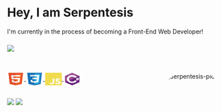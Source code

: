 <div align="left"> 
<h1> Hey, I am Serpentesis </h1>
<P> I'm currently in the process of becoming a Front-End Web Developer! </p>
</div>

###

<div align="left">
  <a href="https://github.com/serpentesis">
  <img height="180em" src="https://github-readme-stats.vercel.app/api?username=serpentesis&show_icons=true&theme=radical&include_all_commits=true&count_private=true&border_radius=12&hide_border=true&icon_color=e3436b&text_color=3bcfd4"/>
</div>

##

<div style="display: inline_block" align="left"><br>
  <img align="center" alt="Serp-HTML" height="30" width="40" src="https://raw.githubusercontent.com/devicons/devicon/master/icons/html5/html5-original.svg">
  <img align="center" alt="Serp-CSS" height="30" width="40" src="https://raw.githubusercontent.com/devicons/devicon/master/icons/css3/css3-original.svg">
  <img align="center" alt="Serp-JS" height="30" width="40" src="https://raw.githubusercontent.com/devicons/devicon/master/icons/javascript/javascript-plain.svg"> 
 <!-- <img align="center" alt="Serp-TS" height="30" width="40" src="https://raw.githubusercontent.com/devicons/devicon/master/icons/typescript/typescript-plain.svg"> -->
 <!-- <img align="center" alt="Serp-REACT" height="30" width="40" src="https://raw.githubusercontent.com/devicons/devicon/master/icons/react/react-original.svg"> -->
  <img align="center" alt="Serp-Csharp" height="30" width="40" src="https://raw.githubusercontent.com/devicons/devicon/master/icons/csharp/csharp-original.svg">
 
 <img align="right" alt="Serpentesis-pic" height="130" width="140" style="border-radius:50px;" src="https://i.pinimg.com/originals/fc/4b/ff/fc4bff37ef1b3126edd01f2e7d9a193b.gif"> 
</div> 

##

<div align="left">
  <a href="#" target="_blank"><img src="https://img.shields.io/badge/LinkedIn-0077B5?style=for-the-badge&logo=linkedin&logoColor=white" target:"_blank"></a>
  <a href="https://www.instagram.com/serpentesis/" target="_blank"><img src="https://img.shields.io/badge/Instagram-E4405F?style=for-the-badge&logo=instagram&logoColor=white" target="_blank"></a>
  
</div>
